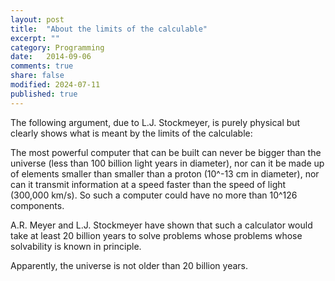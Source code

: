 ```yaml
---
layout: post
title:  "About the limits of the calculable"
excerpt: ""
category: Programming
date:   2014-09-06
comments: true
share: false
modified: 2024-07-11
published: true
---
```

The following argument, due to L.J. Stockmeyer, is purely physical but
clearly shows what is meant by the limits of the calculable:


The most powerful computer that can be built can never be
bigger than the universe (less than 100 billion light years
in diameter), nor can it be made up of elements smaller than
smaller than a proton (10^-13 cm in diameter), nor can it transmit information
at a speed faster than the speed of light (300,000 km/s).
So such a computer could have no more than 10^126 components.


A.R. Meyer and L.J. Stockmeyer have shown that such a calculator
would take at least 20 billion years to solve problems whose
problems whose solvability is known in principle. 


Apparently, the universe is not older than 20 billion years.
